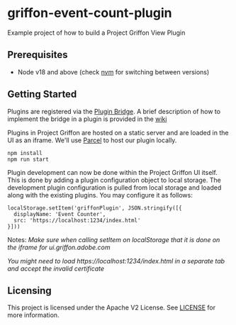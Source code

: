 # griffon-event-count-plugin
Example project of how to build a Project Griffon View Plugin

## Prerequisites
- Node v18 and above (check [nvm](https://github.com/nvm-sh/nvm) for switching between versions)

## Getting Started

Plugins are registered via the [Plugin Bridge](https://github.com/adobe/griffon-plugin-bridge). A brief description of how to implement the bridge in a plugin is provided in the [wiki](https://github.com/adobe/griffon-event-count-plugin/wiki)

Plugins in Project Griffon are hosted on a static server and are loaded in the UI as an iframe. We'll use [Parcel](https://parceljs.org/) to host our plugin locally.

```
npm install
npm run start
```

Plugin development can now be done within the Project Griffon UI itself. This is done by adding a plugin configuration object to local storage. The development plugin configuration is pulled from local storage and loaded along with the existing plugins. 
You may configure it as follows:

```
localStorage.setItem('griffonPlugin', JSON.stringify([{
  displayName: 'Event Counter',
  src: 'https://localhost:1234/index.html'
}]))
```

Notes: 
_Make sure when calling setItem on localStorage that it is done on the iframe for ui.griffon.adobe.com_

_You might need to load https://localhost:1234/index.html in a separate tab and accept the invalid certificate_

## Licensing

This project is licensed under the Apache V2 License. See [LICENSE](LICENSE.md) for more information.
